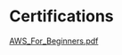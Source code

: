 # Certifications
[AWS_For_Beginners.pdf](https://github.com/zacharias1219/Certifications/files/14376901/AWS_For_Beginners.pdf)

